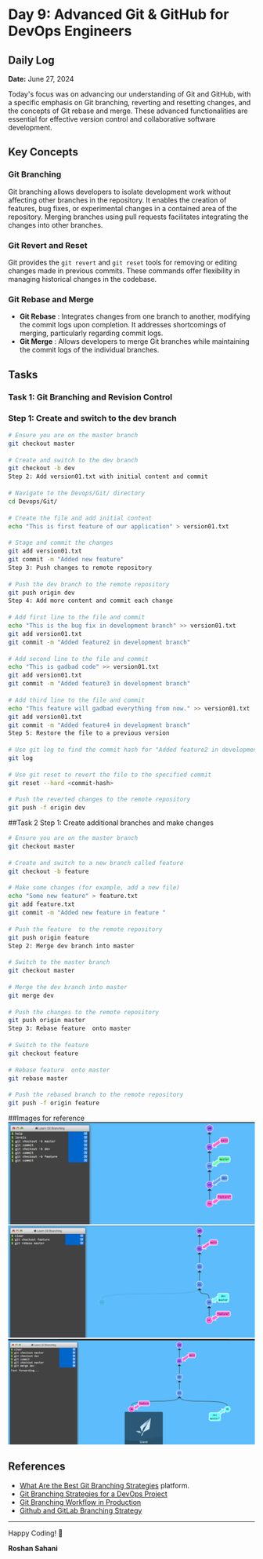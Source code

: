 # Day 9: Advanced Git & GitHub for DevOps Engineers

## Daily Log

**Date:**
June 27, 2024

Today's focus was on advancing our understanding of Git and GitHub, with a specific emphasis on Git branching, reverting and resetting changes, and the concepts of Git rebase and merge. These advanced functionalities are essential for effective version control and collaborative software development.

## Key Concepts

### Git Branching

Git branching allows developers to isolate development work without affecting other branches in the repository. It enables the creation of features, bug fixes, or experimental changes in a contained area of the repository. Merging branches using pull requests facilitates integrating the changes into other branches.

### Git Revert and Reset

Git provides the
`git revert`
and
`git reset`
tools for removing or editing changes made in previous commits. These commands offer flexibility in managing historical changes in the codebase.

### Git Rebase and Merge

- **Git Rebase**
  : Integrates changes from one branch to another, modifying the commit logs upon completion. It addresses shortcomings of merging, particularly regarding commit logs.
- **Git Merge**
  : Allows developers to merge Git branches while maintaining the commit logs of the individual branches.

## Tasks

### Task 1: Git Branching and Revision Control

### Step 1: Create and switch to the dev branch

```sh
# Ensure you are on the master branch
git checkout master

# Create and switch to the dev branch
git checkout -b dev
Step 2: Add version01.txt with initial content and commit

# Navigate to the Devops/Git/ directory
cd Devops/Git/

# Create the file and add initial content
echo "This is first feature of our application" > version01.txt

# Stage and commit the changes
git add version01.txt
git commit -m "Added new feature"
Step 3: Push changes to remote repository

# Push the dev branch to the remote repository
git push origin dev
Step 4: Add more content and commit each change

# Add first line to the file and commit
echo "This is the bug fix in development branch" >> version01.txt
git add version01.txt
git commit -m "Added feature2 in development branch"

# Add second line to the file and commit
echo "This is gadbad code" >> version01.txt
git add version01.txt
git commit -m "Added feature3 in development branch"

# Add third line to the file and commit
echo "This feature will gadbad everything from now." >> version01.txt
git add version01.txt
git commit -m "Added feature4 in development branch"
Step 5: Restore the file to a previous version

# Use git log to find the commit hash for "Added feature2 in development branch"
git log

# Use git reset to revert the file to the specified commit
git reset --hard <commit-hash>

# Push the reverted changes to the remote repository
git push -f origin dev
```

##Task 2
Step 1: Create additional branches and make changes

```sh
# Ensure you are on the master branch
git checkout master

# Create and switch to a new branch called feature
git checkout -b feature

# Make some changes (for example, add a new file)
echo "Some new feature" > feature.txt
git add feature.txt
git commit -m "Added new feature in feature "

# Push the feature  to the remote repository
git push origin feature
Step 2: Merge dev branch into master

# Switch to the master branch
git checkout master

# Merge the dev branch into master
git merge dev

# Push the changes to the remote repository
git push origin master
Step 3: Rebase feature  onto master

# Switch to the feature
git checkout feature

# Rebase feature  onto master
git rebase master

# Push the rebased branch to the remote repository
git push -f origin feature
```

##Images for reference
![Branching](branch.png)
![Rebasing](rebase.png)
![Merging](merge.png)

## References

- [What Are the Best Git Branching Strategies](https://www.abtasty.com/blog/git-branching-strategies/) platform.
- [Git Branching Strategies for a DevOps Project](https://www.youtube.com/watch?v=NzjK9beT_CY)
- [Git Branching Workflow in Production](https://www.youtube.com/watch?v=7xhkEQS3dXw)
- [Github and GitLab Branching Strategy](https://www.youtube.com/watch?v=KKByv7JyzOw)

---

Happy Coding! 🚀

**Roshan Sahani**
